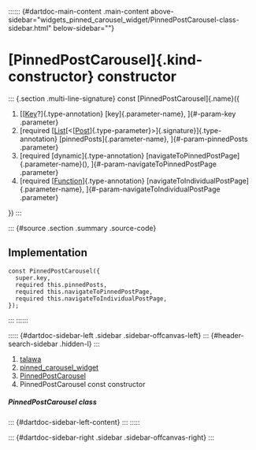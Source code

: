 :::::: {#dartdoc-main-content .main-content above-sidebar="widgets_pinned_carousel_widget/PinnedPostCarousel-class-sidebar.html" below-sidebar=""}
<div>

# [PinnedPostCarousel]{.kind-constructor} constructor

</div>

::: {.section .multi-line-signature}
const [PinnedPostCarousel]{.name}({

1.  [[[Key](https://api.flutter.dev/flutter/foundation/Key-class.html)?]{.type-annotation}
    [key]{.parameter-name}, ]{#-param-key .parameter}
2.  [required
    [[List](https://api.flutter.dev/flutter/dart-core/List-class.html)[\<[[Post](../../models_post_post_model/Post-class.html)]{.type-parameter}\>]{.signature}]{.type-annotation}
    [pinnedPosts]{.parameter-name}, ]{#-param-pinnedPosts .parameter}
3.  [required [dynamic]{.type-annotation}
    [navigateToPinnedPostPage]{.parameter-name}(),
    ]{#-param-navigateToPinnedPostPage .parameter}
4.  [required
    [[Function](https://api.flutter.dev/flutter/dart-core/Function-class.html)]{.type-annotation}
    [navigateToIndividualPostPage]{.parameter-name},
    ]{#-param-navigateToIndividualPostPage .parameter}

})
:::

::: {#source .section .summary .source-code}
## Implementation

``` language-dart
const PinnedPostCarousel({
  super.key,
  required this.pinnedPosts,
  required this.navigateToPinnedPostPage,
  required this.navigateToIndividualPostPage,
});
```
:::
::::::

::::: {#dartdoc-sidebar-left .sidebar .sidebar-offcanvas-left}
::: {#header-search-sidebar .hidden-l}
:::

1.  [talawa](../../index.html)
2.  [pinned_carousel_widget](../../widgets_pinned_carousel_widget/)
3.  [PinnedPostCarousel](../../widgets_pinned_carousel_widget/PinnedPostCarousel-class.html)
4.  PinnedPostCarousel const constructor

##### PinnedPostCarousel class

::: {#dartdoc-sidebar-left-content}
:::
:::::

::: {#dartdoc-sidebar-right .sidebar .sidebar-offcanvas-right}
:::
